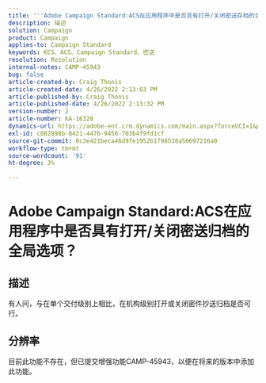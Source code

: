 ```yaml
---
title: '''Adobe Campaign Standard:ACS在应用程序中是否具有打开/关闭密送存档的全局选项？'
description: 描述
solution: Campaign
product: Campaign
applies-to: Campaign Standard
keywords: KCS、ACS、Campaign Standard、密送
resolution: Resolution
internal-notes: CAMP-45943
bug: false
article-created-by: Craig Thonis
article-created-date: 4/26/2022 2:13:03 PM
article-published-by: Craig Thonis
article-published-date: 4/26/2022 2:13:32 PM
version-number: 2
article-number: KA-16328
dynamics-url: https://adobe-ent.crm.dynamics.com/main.aspx?forceUCI=1&pagetype=entityrecord&etn=knowledgearticle&id=5c2173f6-6ac5-ec11-a7b6-0022480a138b
exl-id: c082898b-8421-4476-9456-703b4f9fd1cf
source-git-commit: 0c3e421beca46d9fe1952b1f98538a50697216a0
workflow-type: tm+mt
source-wordcount: '91'
ht-degree: 3%

---
```


# Adobe Campaign Standard:ACS在应用程序中是否具有打开/关闭密送归档的全局选项？

## 描述


有人问，与在单个交付级别上相比，在机构级别打开或关闭密件抄送归档是否可行。


## 分辨率


目前此功能不存在，但已提交增强功能CAMP-45943，以便在将来的版本中添加此功能。
